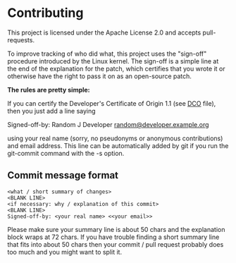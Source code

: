 # Contributing

This project is licensed under the Apache License 2.0 and accepts pull-requests.

To improve tracking of who did what, this project uses the "sign-off"
procedure introduced by the Linux kernel.
The sign-off is a simple line at the end of the explanation for the
patch, which certifies that you wrote it or otherwise have the right
to pass it on as an open-source patch.

__The rules are pretty simple:__

If you can certify the Developer's
Certificate of Origin 1.1 (see [DCO](https://raw.githubusercontent.com/jnehlmeier/common/master/DCO "Certificate of Origin 1.1") file),
then you just add a line saying

  Signed-off-by: Random J Developer <random@developer.example.org>

using your real name (sorry, no pseudonyms or anonymous
contributions) and email address. This line can be automatically added by git if you
run the git-commit command with the -s option.

## Commit message format

```
<what / short summary of changes>
<BLANK LINE>
<if necessary: why / explanation of this commit>
<BLANK LINE>
Signed-off-by: <your real name> <<your email>>
```

Please make sure your summary line is about 50 chars and the explanation block
wraps at 72 chars.
If you have trouble finding a short summary line that fits into about 50 chars then
your commit / pull request probably does too much and you might want to split it.
